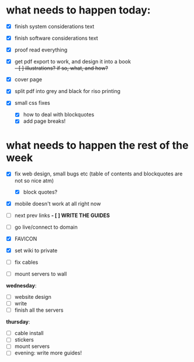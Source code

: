 # what needs to happen **today**:  
  
- [x] finish system considerations text  
- [x] finish software considerations text  
- [x] proof read everything  
  
- [x] get pdf export to work, and design it into a book  
~~- [ ] illustrations? if so, what, and how?~~  
- [x] cover page  
- [x] split pdf into grey and black for riso printing 
- [x] small css fixes
	- [x] how to deal with blockquotes
	- [x] add page breaks!
  
# what needs to happen the **rest of the week**  

- [x] fix web design, small bugs etc (table of contents and blockquotes are not so nice atm)  
	- [x] block quotes?
- [x] mobile doesn't work at all right now  
- [ ] next prev links
**- [ ] WRITE THE GUIDES**  
- [ ] go live/connect to domain
- [x] FAVICON
- [x] set wiki to private

- [ ] fix cables
- [ ] mount servers to wall

**wednesday**:
- [ ] website design
- [ ] write
- [ ] finish all the servers

**thursday**:
- [ ] cable install
- [ ] stickers
- [ ] mount servers
- [ ] evening: write more guides!